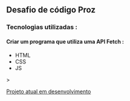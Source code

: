 ## Desafio de código Proz
<h3> Tecnologias utilizadas :</h3>
<h4> Criar um programa que utiliza uma API Fetch :</h4>
<ul>
    <li>HTML</li>
    <li>CSS</li>
    <li>JS</li>
</ul>
>

[Projeto atual em desenvolvimento](https://alanpedrod.github.io/sprint-05-proz-final-integrador/) 
